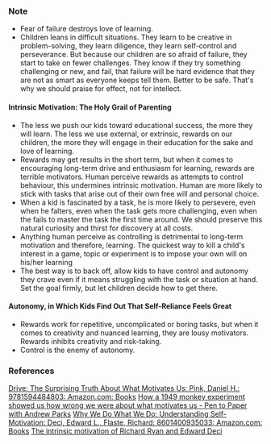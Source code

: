 ### Note

* Fear of failure destroys love of learning.
* Children leans in difficult situations. They learn to be creative in problem-solving, they learn diligence, they learn self-control and perseverance. But because our children are so afraid of failure, they start to take on fewer challenges. They know if they try something challenging or new, and fail, that failure will be hard evidence that they are not as smart as everyone keeps tell them. Better to be safe. That's why we should praise for effect, not for intellect. 

#### Intrinsic Motivation: The Holy Grail of Parenting

* The less we push our kids toward educational success, the more they will learn. The less we use external, or extrinsic, rewards on our children, the more they will engage in their education for the sake and love of learning. 
* Rewards may get results in the short term, but when it comes to encouraging long-term drive and enthusiasm for learning, rewards are terrible motivators. Human perceive rewards as attempts to control behaviour, this undermines intrinsic motivation. Human are more likely to stick with tasks that arise out of their own free will and personal choice. 
* When a kid is fascinated by a task, he is more likely to persevere, even when he falters, even when the task gets more challenging, even when the fails to master the task the first time around. We should preserve this natural curiosity and thirst for discovery at all costs. 
* Anything human perceive as controlling is detrimental to long-term motivation and therefore, learning. The quickest way to kill a child's interest in a game, topic or experiment is to impose your own will on his/her learning
* The best way is to back off, allow kids to have control and autonomy they crave even if it means struggling with the task or situation at hand. Set the goal firmly, but let children decide how to get there.

#### Autonomy, in Which Kids Find Out That Self-Reliance Feels Great

* Rewards work for repetitive, uncomplicated or boring tasks, but when it comes to creativity and nuanced learning, they are lousy motivators. Rewards inhibits creativity and risk-taking. 
* Control is the enemy of autonomy.

### References
[Drive: The Surprising Truth About What Motivates Us: Pink, Daniel H.: 9781594484803: Amazon.com: Books](https://www.amazon.com/Drive-Surprising-Truth-About-Motivates/dp/1594484805/ref=sr_1_2?crid=X5W7IIWDTGQB&dib=eyJ2IjoiMSJ9.BIXM6JS972eBoAHHHXgkrtJyv7XhdIOpFEQKolL97mkPIk77cZd9Kiuv6PjHL0nOEjDsSvsESHghXH4npa94qmuLvTOdJNBq69aUI-yJ_QxH3ol5V8sLRZhhYMEyUJNtWz4KgCbEKDkHctKE52IsOXzrBAKfTe9ysh-6Dz5RFIbocIyHJGJyZhtaCIKjFQ96bmzdfxy7A0uhqZi3OBu8lwSeZdKV40L7FJsvzluKXn4pMGpG-okhoYEcsdpCXOz_lpY9pkMli-EMSKwCzWL3H628-rxtt4jj4SXHkab0uh9VMPFOFn48A2InbVFSO3edBrnW_z-e0jKUJCW6_ru7eQsXeohwKujHVIOX4ItRt4O3zay7ovMeqz62XXeoSBmwAwBPV9b9lHRzqSmyvX2GHLoTF5ot-XcMgVW_vYwlosMr10w6X6mLYmY6YlCQtISj.psemPyZoKJPw05l3JCKKD9Bi8wp41sIxvPFxW0Cv8Bo&dib_tag=se&keywords=Daniel+Pink&qid=1739157462&sprefix=daniel+pin%2Caps%2C504&sr=8-2)
[How a 1949 monkey experiment showed us how wrong we were about what motivates us - Pen to Paper with Andrew Parks](https://www.andrewparks.net/how-a-1949-monkey-experiment-showed-us-how-wrong-we-were-about-what-motivates-us/)
[Why We Do What We Do: Understanding Self-Motivation: Deci, Edward L., Flaste, Richard: 8601400935033: Amazon.com: Books](https://www.amazon.com/Why-We-What-Understanding-Self-Motivation/dp/0140255265/ref=sr_1_2?crid=37VVH4AF1SBFL&dib=eyJ2IjoiMSJ9.QeCNHxDXUfwhMIZ_3_nmbpnf7-dZlJyseGMhJzO0mjt9cJhCp9XP3NdTCE_qStkTxysufxioCOBpSVLtKe11gzYhsjJAJ_ZC2skCr13dC4eDWanyt9WgPzyF6dzu_EuYC0yAsLbO4uInOUa99uHBzV2dmYAninIYa-cTOQFkamQkzYpKHp1W7LsjkzSBtUWb0q4HN34ZWas6jzOMUzCWNRzb-5_ku8-ga2npKMMuFa8.n03EJGCFZFuwm5vW_25JSvbK0AiSPqzlWhtgK3DHym8&dib_tag=se&keywords=edward+deci&qid=1739158184&sprefix=edward+dec%2Caps%2C508&sr=8-2)
[The intrinsic motivation of Richard Ryan and Edward Deci](https://www.apa.org/members/content/intrinsic-motivation)




